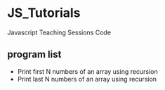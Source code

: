 # JS_Tutorials
Javascript Teaching Sessions Code


## program list
* Print first N numbers of an array using recursion
* Print last N numbers of an array using recursion